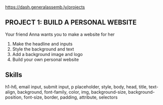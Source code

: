 https://dash.generalassemb.ly/projects
## PROJECT 1: BUILD A PERSONAL WEBSITE
Your friend Anna wants you to make a website for her

1. Make the headline and inputs
2. Style the background and text
3. Add a background image and logo
4. Build your own personal website


## Skills 
h1-h6, 
email input,
submit input,
p placeholder,
style, 
body, 
head, 
title, 
text-align,
background,
font-family,
color,
img, 
background-size, 
background-position, 
font-size,
border, 
padding, 
attribute, 
selectors
